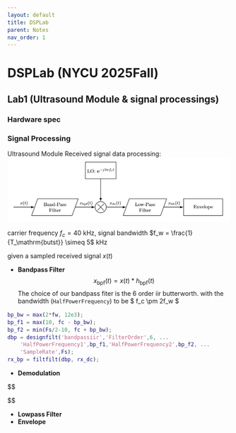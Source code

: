 ```yaml
---
layout: default
title: DSPLab 
parent: Notes
nav_order: 1 
---
```



# DSPLab (NYCU 2025Fall)

## Lab1 (Ultrasound Module & signal processings)

### Hardware spec

### Signal Processing

Ultrasound Module Received signal data processing:
![Alt text describing figure](/assets/img/block_diag_sigproc_flow.png)

carrier frequency $f_c=40$ kHz, signal bandwidth $f_w = \frac{1}{T_\mathrm{butst}} \simeq 5$ kHz

given a sampled received signal $x(t)$
- **Bandpass Filter**  
$$ x_\mathrm{bpf}(t) = x(t) * h_\mathrm{bpf}(t) $$
The choice of our bandpass fiter is the $6$ order iir butterworth. 
with the bandwidth (```HalfPowerFrequency```) to be $ f_c \pm 2f_w $ 

```matlab
bp_bw = max(2*fw, 12e3);            
bp_f1 = max(10, fc - bp_bw);           
bp_f2 = min(Fs/2-10, fc + bp_bw);      
dbp = designfilt('bandpassiir','FilterOrder',6, ...
    'HalfPowerFrequency1',bp_f1,'HalfPowerFrequency2',bp_f2, ...
    'SampleRate',Fs);
rx_bp = filtfilt(dbp, rx_dc);  
```

- **Demodulation**  

$$

$$

- **Lowpass Filter**
- **Envelope**  
